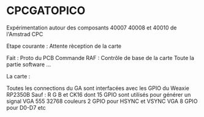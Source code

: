 # CPCGATOPICO
Expérimentation autour des composants 40007 40008 et 40010 de l'Amstrad CPC

Etape courante : Attente rèception de la carte

Fait : 
  Proto du PCB
  Commande
RAF :
  Contrôle de base de la carte
  Toute la partie software
  ...

La carte :

Toutes les connections du GA sont interfacées avec les GPIO du Weaxie RP2350B
Sauf : R G B et CK16
dont
15 GPIO sont utilisés pour générer un signal VGA 555 32768 couleurs
2 GPIO pour HSYNC et VSYNC VGA
8 GPIO pour D0-D7
etc

